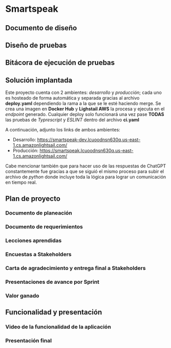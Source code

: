 # Smartspeak

## Documento de diseño

## Diseño de pruebas

## Bitácora de ejecución de pruebas

## Solución implantada
Este proyecto cuenta con 2 ambientes: _desarrollo_ y _producción_; cada uno es hosteado de forma automática y separada gracias al archivo **deploy.yaml** dependiendo la rama a la que se le esté haciendo merge. Se crea una imagen en **Docker Hub** y **Lighstail AWS** la procesa y ejecuta en el _endpoint_ generado. 
Cualquier deploy solo funcionará una vez pase **TODAS** las pruebas de _Typrescript_ y _ESLINT_ dentro del archivo **ci.yaml**

A continuación, adjunto los links de ambos ambientes:
- Desarrollo: https://smartspeak-dev.lcuoodnsn630q.us-east-1.cs.amazonlightsail.com/
- Producción: https://smartspeak.lcuoodnsn630q.us-east-1.cs.amazonlightsail.com/

Cabe mencionar también que para hacer uso de las respuestas de ChatGPT constantemente fue gracias a que se siguió el mismo proceso para subir el archivo de _python_ donde incluye toda la lógica para lograr un comunicación en tiempo real.

## Plan de proyecto
### Documento de planeación
### Documento de requerimientos
### Lecciones aprendidas
### Encuestas a Stakeholders
### Carta de agradecimiento y entrega final a Stakeholders
### Presentaciones de avance por Sprint
### Valor ganado

## Funcionalidad y presentación
### Video de la funcionalidad de la aplicación
### Presentación final
